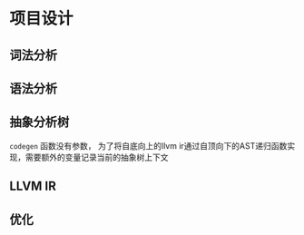 # 项目设计

## 词法分析

## 语法分析

## 抽象分析树

`codegen` 函数没有参数， 为了将自底向上的llvm ir通过自顶向下的AST递归函数实现，需要额外的变量记录当前的抽象树上下文
## LLVM IR

## 优化